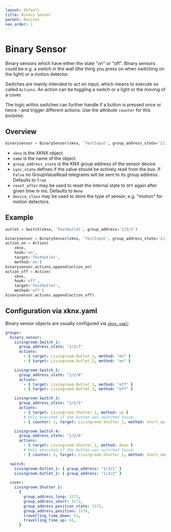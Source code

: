 ```yaml
---
layout: default
title: Binary Sensor
parent: Devices
nav_order: 1
---
```


# Binary Sensor

Binary sensors which have either the state "on" or "off". Binary sensors could be e.g. a switch in the wall (the thing you press on when switching on the light) or a motion detector.

Switches are mainly intended to act on input, which means to execute so called `Actions`. An action can be toggling a switch or a light or the moving of a cover.

The logic within switches can further handle if a button is pressed once or twice - and trigger different actions. Use the attribute `counter` for this purpose.

## [](#header-2)Overview

```python
binarysensor = BinarySensor(xknx, 'TestInput', group_address_state='1/2/3', device_class='motion')
```

- `xknx` is the XKNX object.
- `name` is the name of the object.
- `group_address_state` is the KNX group address of the sensor device.
- `sync_state` defines if the value should be actively read from the bus. If `False` no GroupValueRead telegrams will be sent to its group address. Defaults to `True`
- `reset_after` may be used to reset the internal state to `OFF` again after given time in ms. Defaults to `None`
- `device_class` may be used to store the type of sensor, e.g. "motion" for motion detectors.

## [](#header-2)Example

```python
outlet = Switch(xknx, 'TestOutlet', group_address='1/2/3')

binarysensor = BinarySensor(xknx, 'TestInput', group_address_state='2/3/4')
action_on = Action(
    xknx,
    hook='on',
    target='TestOutlet',
    method='on')
binarysensor.actions.append(action_on)
action_off = Action(
    xknx,
    hook='off',
    target='TestOutlet',
    method='off')
binarysensor.actions.append(action_off)
```

## [](#header-2)Configuration via **xknx.yaml**

Binary sensor objects are usually configured via [`xknx.yaml`](/configuration):

```yaml
groups:
  binary_sensor:
    Livingroom.Switch_1:
      group_address_state: "1/2/7"
      actions:
        - { target: Livingroom.Outlet_1, method: "on" }
        - { target: Livingroom.Outlet_2, method: "on" }

    Livingroom.Switch_2:
      group_address_state: "1/2/8"
      actions:
        - { target: Livingroom.Outlet_1, method: "off" }
        - { target: Livingroom.Outlet_2, method: "off" }

    Livingroom.Switch_3:
      group_address_state: "1/2/5"
      actions:
        - { target: Livingroom.Shutter_1, method: up }
        # Only executed if the button was switched twice:
        - { counter: 2, target: Livingroom.Shutter_1, method: short_up }

    Livingroom.Switch_4:
      group_address_state: "1/2/6"
      actions:
        - { target: Livingroom.Shutter_1, method: down }
        # Only executed if the button was switched twice:
        - { counter: 2, target: Livingroom.Shutter_1, method: short_down }

  switch:
    Livingroom.Outlet_1: { group_address: "1/3/1" }
    Livingroom.Outlet_2: { group_address: "1/3/2" }

  cover:
    Livingroom.Shutter_1:
      {
        group_address_long: 3171,
        group_address_short: 3172,
        group_address_position_state: 3173,
        group_address_position: 3174,
        travelling_time_down: 51,
        travelling_time_up: 61,
      }
```
